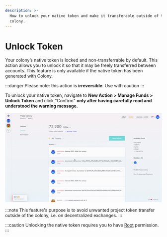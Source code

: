 ```yaml
---
description: >-
  How to unlock your native token and make it transferable outside of the
  colony.
---
```


# Unlock Token

Your colony’s native token is locked and non-transferrable by default. This action allows you to unlock it so that it may be freely transferred between accounts. This feature is only available if the native token has been generated with Colony.

:::danger
Please note: this action is **irreversible**. Use with caution
:::

To unlock your native token, navigate to **New Action > Manage Funds > Unlock Token** and click "Confirm" **only after having carefully read and understood the warning message.**

![](../assets/UnlockTokens.gif)

:::note
This feature's purpose is to avoid unwanted project token transfer outside of the colony, i.e. on decentralized exchanges.&#x20;
:::

:::caution
Unlocking the native token requires you to have [Root](../advanced-features/permissions.md#root) permission.
:::

